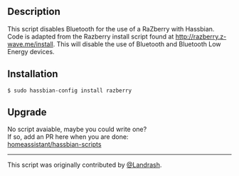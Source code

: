 ## Description
This script disables Bluetooth for the use of a RaZberry with Hassbian. Code is adapted from the Razberry install script found at http://razberry.z-wave.me/install. This will disable the use of Bluetooth and Bluetooth Low Energy devices.

## Installation
```
$ sudo hassbian-config install razberry
```

## Upgrade
No script avaiable, maybe you could write one?  
If so, add an PR here when you are done:  
[homeassistant/hassbian-scripts](https://github.com/home-assistant/hassbian-scripts/pulls)


***
This script was originally contributed by [@Landrash](https://github.com/Landrash).
